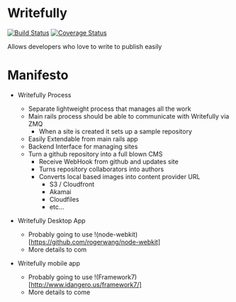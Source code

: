 # Writefully

[![Build Status](https://travis-ci.org/codemy/writefully.svg?branch=master)](https://travis-ci.org/codemy/writefully) [![Coverage Status](https://coveralls.io/repos/codemy/writefully/badge.png?branch=master)](https://coveralls.io/r/codemy/writefully?branch=master)

Allows developers who love to write to publish easily

# Manifesto

+ Writefully Process
  + Separate lightweight process that manages all the work
  + Main rails process should be able to communicate with Writefully via ZMQ
    + When a site is created it sets up a sample repository
  + Easily Extendable from main rails app
  + Backend Interface for managing sites
  + Turn a github repository into a full blown CMS
    + Receive WebHook from github and updates site
    + Turns repository collaborators into authors
    + Converts local based images into content provider URL
      + S3 / Cloudfront
      + Akamai
      + Cloudfiles
      + etc...

+ Writefully Desktop App
  + Probably going to use !(node-webkit)[https://github.com/rogerwang/node-webkit]
  + More details to com

+ Writefully mobile app
  + Probably going to use !(Framework7)[http://www.idangero.us/framework7/]
  + More details to come
